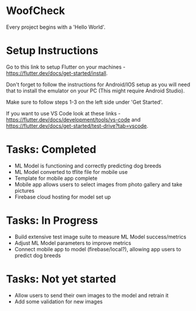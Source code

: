 # WoofCheck
Every project begins with a 'Hello World'.

# Setup Instructions
Go to this link to setup Flutter on your machines - https://flutter.dev/docs/get-started/install.

Don't forget to follow the instructions for Android/IOS setup as you will need that to install the emulator on your PC (This might require Android Studio).  

Make sure to follow steps 1-3 on the left side under 'Get Started'.

If you want to use VS Code look at these links - https://flutter.dev/docs/development/tools/vs-code and https://flutter.dev/docs/get-started/test-drive?tab=vscode.


# Tasks: Completed
- ML Model is functioning and correctly predicting dog breeds
- ML Model converted to tflite file for mobile use
- Template for mobile app complete
- Mobile app allows users to select images from photo gallery and take pictures
- Firebase cloud hosting for model set up

# Tasks: In Progress
- Build extensive test image suite to measure ML Model success/metrics
- Adjust ML Model parameters to improve metrics
- Connect mobile app to model (firebase/local?), allowing app users to predict dog breeds

# Tasks: Not yet started
- Allow users to send their own images to the model and retrain it
- Add some validation for new images
